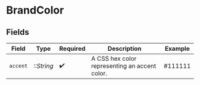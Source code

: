 # BrandColor


## Fields

| Field                                         | Type                                          | Required                                      | Description                                   | Example                                       |
| --------------------------------------------- | --------------------------------------------- | --------------------------------------------- | --------------------------------------------- | --------------------------------------------- |
| `accent`                                      | *::String*                                    | :heavy_check_mark:                            | A CSS hex color representing an accent color. | #111111                                       |
